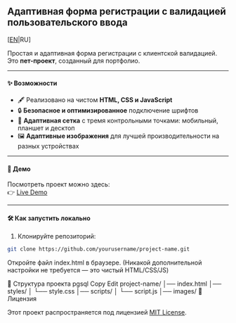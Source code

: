 ## Адаптивная форма регистрации с валидацией пользовательского ввода

[[EN](./README.md)|RU]

Простая и адаптивная форма регистрации с клиентской валидацией.  
Это **пет-проект**, созданный для портфолио.

---

#### ✨ Возможности
- 🖋 Реализовано на чистом **HTML, CSS и JavaScript**
- 🔒 **Безопасное и оптимизированное** подключение шрифтов
- 📱 **Адаптивная сетка** с тремя контрольными точками: мобильный, планшет и десктоп
- 🖼 **Адаптивные изображения** для лучшей производительности на разных устройствах

---

#### 🚀 Демо
Посмотреть проект можно здесь:  
👉 [Live Demo](#)

---

#### 🛠 Как запустить локально

1. Клонируйте репозиторий:
```bash
git clone https://github.com/yourusername/project-name.git
```
Откройте файл index.html в браузере.
(Никакой дополнительной настройки не требуется — это чистый HTML/CSS/JS)

📂 Структура проекта
pgsql
Copy
Edit
project-name/
│── index.html
│── styles/
│   └── style.css
│── scripts/
│   └── script.js
│── images/
📜 Лицензия

Этот проект распространяется под лицензией [MIT License](./LICENSE).
